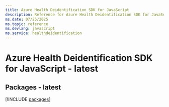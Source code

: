 ```yaml
---
title: Azure Health Deidentification SDK for JavaScript
description: Reference for Azure Health Deidentification SDK for JavaScript
ms.date: 07/25/2025
ms.topic: reference
ms.devlang: javascript
ms.service: healthdeidentification
---
```

# Azure Health Deidentification SDK for JavaScript - latest
## Packages - latest
[!INCLUDE [packages](health-deidentification-index.md)]